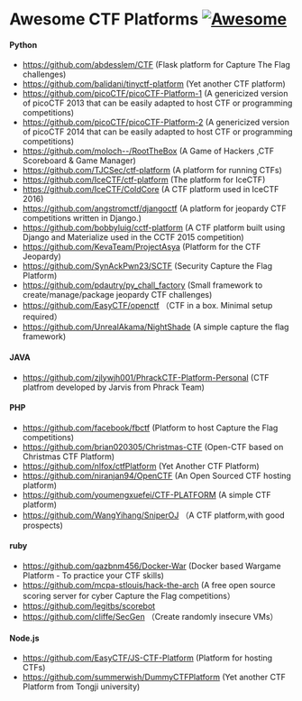 # Awesome CTF Platforms [![Awesome](https://cdn.rawgit.com/sindresorhus/awesome/d7305f38d29fed78fa85652e3a63e154dd8e8829/media/badge.svg)](https://github.com/We5ter/Awesome-Platforms)


#### Python

- https://github.com/abdesslem/CTF (Flask platform for Capture The Flag challenges)
- https://github.com/balidani/tinyctf-platform (Yet another CTF platform)
- https://github.com/picoCTF/picoCTF-Platform-1 (A genericized version of picoCTF 2013 that can be easily adapted to host CTF or programming competitions)
- https://github.com/picoCTF/picoCTF-Platform-2 (A genericized version of picoCTF 2014 that can be easily adapted to host CTF or programming competitions)
- https://github.com/moloch--/RootTheBox (A Game of Hackers ,CTF Scoreboard & Game Manager)
- https://github.com/TJCSec/ctf-platform (A platform for running CTFs)
- https://github.com/IceCTF/ctf-platform (The platform for IceCTF)
- https://github.com/IceCTF/ColdCore (A CTF platform used in IceCTF 2016)
- https://github.com/angstromctf/djangoctf (A platform for jeopardy CTF competitions written in Django.)
- https://github.com/bobbyluig/cctf-platform (A CTF platform built using Django and Materialize used in the CCTF 2015 competition)
- https://github.com/KevaTeam/ProjectAsya (Platform for the CTF Jeopardy)
- https://github.com/SynAckPwn23/SCTF (Security Capture the Flag Platform)
- https://github.com/pdautry/py_chall_factory (Small framework to create/manage/package jeopardy CTF challenges)
- https://github.com/EasyCTF/openctf （CTF in a box. Minimal setup required）
- https://github.com/UnrealAkama/NightShade (A simple capture the flag framework)

#### JAVA

- https://github.com/zjlywjh001/PhrackCTF-Platform-Personal (CTF platfrom developed by Jarvis from Phrack Team)

#### PHP

- https://github.com/facebook/fbctf (Platform to host Capture the Flag competitions)
- https://github.com/brian020305/Christmas-CTF (Open-CTF based on Christmas CTF Platform)
- https://github.com/nlfox/ctfPlatform (Yet Another CTF Platform)
- https://github.com/niranjan94/OpenCTF (An Open Sourced CTF hosting platform)
- https://github.com/youmengxuefei/CTF-PLATFORM (A simple CTF platform)
- https://github.com/WangYihang/SniperOJ （A CTF platform,with good prospects)

#### ruby

- https://github.com/qazbnm456/Docker-War (Docker based Wargame Platform - To practice your CTF skills)
- https://github.com/mcpa-stlouis/hack-the-arch (A free open source scoring server for cyber Capture the Flag competitions）
- https://github.com/legitbs/scorebot 
- https://github.com/cliffe/SecGen （Create randomly insecure VMs）

#### Node.js

- https://github.com/EasyCTF/JS-CTF-Platform (Platform for hosting CTFs)
- https://github.com/summerwish/DummyCTFPlatform (Yet another CTF Platform from Tongji university)
